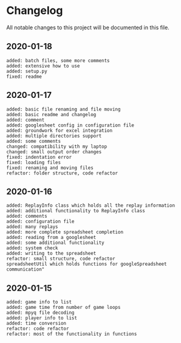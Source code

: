 # Changelog
All notable changes to this project will be documented in this file.
## 2020-01-18
    added: batch files, some more comments  
    added: extensive how to use  
    added: setup.py  
    fixed: readme  
## 2020-01-17
    added: basic file renaming and file moving  
    added: basic readme and changelog  
    added: comment  
    added: googlesheet config in configuration file  
    added: groundwork for excel integration  
    added: multiple directories support  
    added: some comments  
    changed: compatibility with my laptop  
    changed: small output order changes  
    fixed: indentation error  
    fixed: loading files  
    fixed: renaming and moving files  
    refactor: folder structure, code refactor  
## 2020-01-16
    added: ReplayInfo class which holds all the replay information  
    added: additional functionality to ReplayInfo class  
    added: comments  
    added: configuration file  
    added: many replays  
    added: more complete spreadsheet completion  
    added: reading from a googlesheet  
    added: some additional functionality  
    added: system check  
    added: writing to the spreadsheet  
    refactor: small structure, code refactor  
    spreadsheetUtil which holds functions for googleSpreadsheet communication"  
## 2020-01-15
    added: game info to list   
    added: game time from number of game loops  
    added: mpyq file decoding   
    added: player info to list   
    added: time conversion  
    refactor: code refactor  
    refactor: most of the functionality in functions